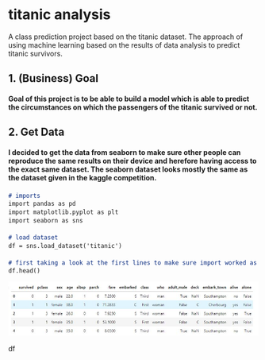 # titanic analysis
A class prediction project based on the titanic dataset. The approach of using machine learning based on the results of data analysis to predict titanic survivors.

## 1. (Business) Goal

#### Goal of this project is to be able to build a model which is able to predict the circumstances on which the passengers of the titanic survived or not.

## 2. Get Data

#### I decided to get the data from seaborn to make sure other people can reproduce the same results on their device and herefore having access to the exact same dataset. The seaborn dataset looks mostly the same as the dataset given in the kaggle competition.

```markdown
# imports
import pandas as pd
import matplotlib.pyplot as plt
import seaborn as sns

# load dataset
df = sns.load_dataset('titanic')

# first taking a look at the first lines to make sure import worked as expected.
df.head()
```
![First five rows](https://github.com/MichaMichalski/titanic-analysis/blob/main/pics/df_head.JPG)

df

